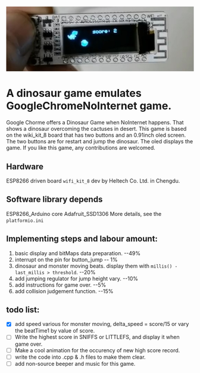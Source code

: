 ![image](img.jpg)

# A dinosaur game emulates GoogleChromeNoInternet game.

Google Chorme offers a Dinosaur Game when NoInternet happens. That shows a dinosaur overcoming the cactuses in desert.
This game is based on the wiki_kit_8 board that has two buttons and an 0.91inch oled screen.
The two buttons are for restart and jump the dinosaur. The oled displays the game.
If you like this game, any contributions are welcomed.

## Hardware

ESP8266 driven board `wifi_kit_8` dev by Heltech Co. Ltd. in Chengdu.

## Software library depends

ESP8266_Arduino core
Adafruit_SSD1306
More details, see the `platformio.ini`

## Implementing steps and labour amount:

1. basic display and bitMaps data preparation. --49%
2. interrupt on the pin for button_jump -- 1%
3. dinosaur and monster moving beats. display them with `millis() - last_millis > threshold`. --20%
4. add jumping regulator for jump height vary. --10%
5. add instructions for game over. --5%
6. add collision judgement function. --15%

## todo list:

 -[x] add speed various for monster moving, delta_speed = score/15 or vary the beatTime1 by value of score.
 -[ ] Write the highest score in SNIFFS or LITTLEFS, and display it when game over.
 -[ ] Make a cool animation for the occurency of new high score record.
 -[ ] write the code into .cpp & .h files to make them clear.
 -[ ] add non-source beeper and music for this game.
